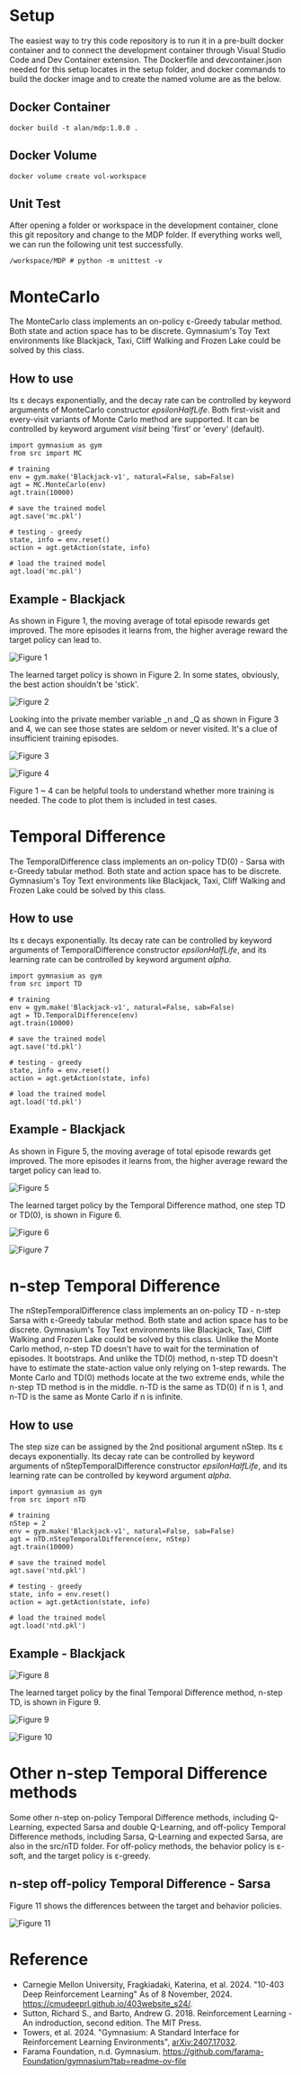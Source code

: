 # Setup
The easiest way to try this code repository is to run it in a pre-built docker container and to connect the development container through Visual 
Studio Code and Dev Container extension. The Dockerfile and devcontainer.json needed for this setup locates in the setup folder, and docker 
commands to build the docker image and to create the named volume are as the below.

## Docker Container
```
docker build -t alan/mdp:1.0.0 .
```

## Docker Volume
```
docker volume create vol-workspace
```

## Unit Test
After opening a folder or workspace in the development container, clone this git repository and change to the MDP folder. If everything works 
well, we can run the following unit test successfully.
```
/workspace/MDP # python -m unittest -v
```

# MonteCarlo
The MonteCarlo class implements an on-policy &epsilon;-Greedy tabular method. Both state and action space has to be discrete. Gymnasium's Toy 
Text environments like Blackjack, Taxi, Cliff Walking and Frozen Lake could be solved by this class.

## How to use
Its &epsilon; decays exponentially, and the decay rate can be controlled by keyword arguments of MonteCarlo constructor *epsilonHalfLife*. 
Both first-visit and every-visit variants of Monte Carlo method are supported. It can be controlled by keyword argument *visit* being 'first' 
or 'every' (default).
```
import gymnasium as gym
from src import MC

# training
env = gym.make('Blackjack-v1', natural=False, sab=False)
agt = MC.MonteCarlo(env)
agt.train(10000)

# save the trained model
agt.save('mc.pkl')

# testing - greedy
state, info = env.reset()
action = agt.getAction(state, info)

# load the trained model
agt.load('mc.pkl')
```

## Example - Blackjack
As shown in Figure 1, the moving average of total episode rewards get improved. The more episodes it learns from, the higher average reward 
the target policy can lead to. 

![Figure 1](graphics/rewards-MC.svg)

The learned target policy is shown in Figure 2. In some states, obviously, the best action shouldn't be 'stick'. 

![Figure 2](graphics/policy-MC.svg)

Looking into the private member variable _n and _Q as shown in Figure 3 and 4, we can see those states are seldom or never visited. It's a 
clue of insufficient training episodes.

![Figure 3](graphics/n.svg)

![Figure 4](graphics/Q-MC.svg)

Figure 1 ~ 4 can be helpful tools to understand whether more training is needed. The code to plot them is included in test cases.

# Temporal Difference
The TemporalDifference class implements an on-policy TD(0) - Sarsa with &epsilon;-Greedy tabular method. Both state and action space has to 
be discrete. Gymnasium's Toy Text environments like Blackjack, Taxi, Cliff Walking and Frozen Lake could be solved by this class.

## How to use
Its &epsilon; decays exponentially. Its decay rate can be controlled by keyword arguments of TemporalDifference constructor *epsilonHalfLife*, 
and its learning rate can be controlled by keyword argument *alpha*. 
```
import gymnasium as gym
from src import TD

# training
env = gym.make('Blackjack-v1', natural=False, sab=False)
agt = TD.TemporalDifference(env)
agt.train(10000)

# save the trained model
agt.save('td.pkl')

# testing - greedy
state, info = env.reset()
action = agt.getAction(state, info)

# load the trained model
agt.load('td.pkl')
```

## Example - Blackjack
As shown in Figure 5, the moving average of total episode rewards get improved. The more episodes it learns from, the higher average reward 
the target policy can lead to. 

![Figure 5](graphics/rewards-TD.svg)

The learned target policy by the Temporal Difference mathod, one step TD or TD(0), is shown in Figure 6. 

![Figure 6](graphics/policy-TD.svg)

![Figure 7](graphics/Q-TD.svg)

# n-step Temporal Difference
The nStepTemporalDifference class implements an on-policy TD - n-step Sarsa with &epsilon;-Greedy tabular method. Both state and action space 
has to be discrete. Gymnasium's Toy Text environments like Blackjack, Taxi, Cliff Walking and Frozen Lake could be solved by this class. Unlike 
the Monte Carlo method, n-step TD doesn't have to wait for the termination of episodes. It bootstraps. And unlike the TD(0) method, n-step TD 
doesn't have to estimate the state-action value only relying on 1-step rewards. The Monte Carlo and TD(0) methods locate at the two extreme ends, 
while the n-step TD method is in the middle. n-TD is the same as TD(0) if n is 1, and n-TD is the same as Monte Carlo if n is infinite.

## How to use
The step size can be assigned by the 2nd positional argument nStep. Its &epsilon; decays exponentially. Its decay rate can be controlled by 
keyword arguments of nStepTemporalDifference constructor *epsilonHalfLife*, and its learning rate can be controlled by keyword argument *alpha*. 
```
import gymnasium as gym
from src import nTD

# training
nStep = 2
env = gym.make('Blackjack-v1', natural=False, sab=False)
agt = nTD.nStepTemporalDifference(env, nStep)
agt.train(10000)

# save the trained model
agt.save('ntd.pkl')

# testing - greedy
state, info = env.reset()
action = agt.getAction(state, info)

# load the trained model
agt.load('ntd.pkl')
```

## Example - Blackjack

![Figure 8](graphics/rewards-nTD.svg)

The learned target policy by the final Temporal Difference method, n-step TD, is shown in Figure 9. 

![Figure 9](graphics/policy-nTD.svg)

![Figure 10](graphics/Q-nTD.svg)

# Other n-step Temporal Difference methods
Some other n-step on-policy Temporal Difference methods, including Q-Learning, expected Sarsa and double Q-Learning, and off-policy Temporal 
Difference methods, including Sarsa, Q-Learning and expected Sarsa, are also in the src/nTD folder. For off-policy methods, the behavior policy 
is &epsilon;-soft, and the target policy is &epsilon;-greedy.

## n-step off-policy Temporal Difference - Sarsa
Figure 11 shows the differences between the target and behavior policies.

![Figure 11](graphics/policy-nOffTD.svg)

# Reference
- Carnegie Mellon University, Fragkiadaki, Katerina, et al. 2024. "10-403 Deep Reinforcement Learning" As of 8 November, 2024. 
https://cmudeeprl.github.io/403website_s24/.
- Sutton, Richard S., and Barto, Andrew G. 2018. Reinforcement Learning - An indroduction, second edition. The MIT Press.
- Towers, et al. 2024. "Gymnasium: A Standard Interface for Reinforcement Learning Environments", [arXiv:2407.17032](https://arxiv.org/abs/2407.17032).
- Farama Foundation, n.d. Gymnasium. https://github.com/farama-Foundation/gymnasium?tab=readme-ov-file
